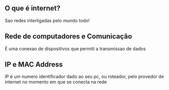 ## O que é internet?

Sao redes interligadas pelo mundo todo!

## Rede de computadores e Comunicação

É uma conexao de dispositivos que permiti a transmissao de dados

## IP e MAC Address

IP é um numero identificador dado ao seu pc, ou roteador, pelo provedor de internet no momento em que se conecta na rede